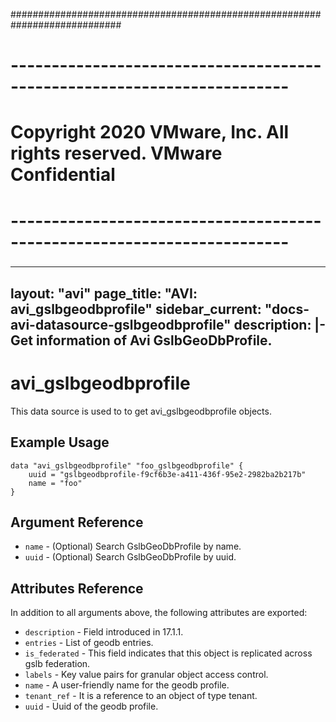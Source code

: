 ############################################################################
# ------------------------------------------------------------------------
# Copyright 2020 VMware, Inc.  All rights reserved. VMware Confidential
# ------------------------------------------------------------------------
###

---
layout: "avi"
page_title: "AVI: avi_gslbgeodbprofile"
sidebar_current: "docs-avi-datasource-gslbgeodbprofile"
description: |-
  Get information of Avi GslbGeoDbProfile.
---

# avi_gslbgeodbprofile

This data source is used to to get avi_gslbgeodbprofile objects.

## Example Usage

```hcl
data "avi_gslbgeodbprofile" "foo_gslbgeodbprofile" {
    uuid = "gslbgeodbprofile-f9cf6b3e-a411-436f-95e2-2982ba2b217b"
    name = "foo"
}
```

## Argument Reference

* `name` - (Optional) Search GslbGeoDbProfile by name.
* `uuid` - (Optional) Search GslbGeoDbProfile by uuid.

## Attributes Reference

In addition to all arguments above, the following attributes are exported:

* `description` - Field introduced in 17.1.1.
* `entries` - List of geodb entries.
* `is_federated` - This field indicates that this object is replicated across gslb federation.
* `labels` - Key value pairs for granular object access control.
* `name` - A user-friendly name for the geodb profile.
* `tenant_ref` - It is a reference to an object of type tenant.
* `uuid` - Uuid of the geodb profile.

